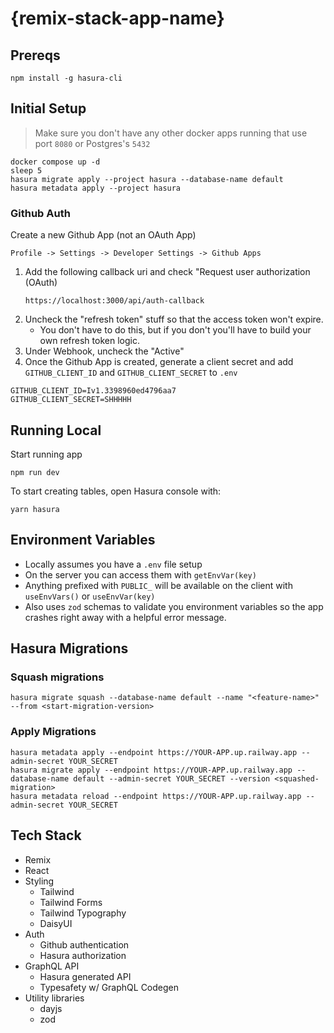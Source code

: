 # {remix-stack-app-name}

## Prereqs

```
npm install -g hasura-cli
```

## Initial Setup

> Make sure you don't have any other docker apps running that use port `8080` or Postgres's `5432`

```
docker compose up -d
sleep 5
hasura migrate apply --project hasura --database-name default
hasura metadata apply --project hasura
```

### Github Auth

Create a new Github App (not an OAuth App)

```
Profile -> Settings -> Developer Settings -> Github Apps
```

1. Add the following callback uri and check "Request user authorization (OAuth)
   ```
   https://localhost:3000/api/auth-callback
   ```
2. Uncheck the "refresh token" stuff so that the access token won't expire.
   - You don't have to do this, but if you don't you'll have to build your own refresh token logic.
3. Under Webhook, uncheck the "Active"
4. Once the Github App is created, generate a client secret and add `GITHUB_CLIENT_ID` and `GITHUB_CLIENT_SECRET` to `.env`

```
GITHUB_CLIENT_ID=Iv1.3398960ed4796aa7
GITHUB_CLIENT_SECRET=SHHHHH
```

## Running Local

Start running app

```
npm run dev
```

To start creating tables, open Hasura console with:

```
yarn hasura
```

## Environment Variables

- Locally assumes you have a `.env` file setup
- On the server you can access them with `getEnvVar(key)`
- Anything prefixed with `PUBLIC_` will be available on the client with `useEnvVars()` or `useEnvVar(key)`
- Also uses `zod` schemas to validate you environment variables so the app crashes right away with a helpful error message.

## Hasura Migrations

### Squash migrations

```
hasura migrate squash --database-name default --name "<feature-name>" --from <start-migration-version>
```

### Apply Migrations

```
hasura metadata apply --endpoint https://YOUR-APP.up.railway.app --admin-secret YOUR_SECRET
hasura migrate apply --endpoint https://YOUR-APP.up.railway.app --database-name default --admin-secret YOUR_SECRET --version <squashed-migration>
hasura metadata reload --endpoint https://YOUR-APP.up.railway.app --admin-secret YOUR_SECRET
```

## Tech Stack

- Remix
- React
- Styling
  - Tailwind
  - Tailwind Forms
  - Tailwind Typography
  - DaisyUI
- Auth
  - Github authentication
  - Hasura authorization
- GraphQL API
  - Hasura generated API
  - Typesafety w/ GraphQL Codegen
- Utility libraries
  - dayjs
  - zod
